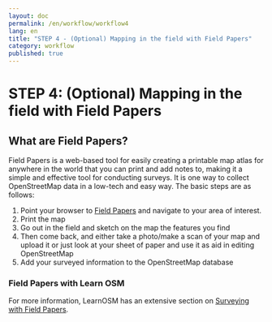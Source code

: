 ```yaml
---
layout: doc
permalink: /en/workflow/workflow4
lang: en
title: "STEP 4 - (Optional) Mapping in the field with Field Papers"
category: workflow
published: true
---
```


# STEP 4: (Optional) Mapping in the field with Field Papers
## What are Field Papers?

Field Papers is a web-based tool for easily creating a printable map atlas for anywhere in the world that you can print and add notes to, making it a simple and effective tool for conducting surveys.
It is one way to collect OpenStreetMap data in a low-tech and easy way. The basic steps are as follows:

1. Point your browser to [Field Papers](http://fieldpapers.org/) and navigate to your area of interest.
2. Print the map 
3. Go out in the field and sketch on the map the features you find
4. Then come back, and either take a photo/make a scan of your map and upload it or just look at your sheet of paper and use it as aid in editing OpenStreetMap
5. Add your surveyed information to the OpenStreetMap database


### Field Papers with Learn OSM
For more information, LearnOSM has an extensive section on [Surveying with Field Papers](http://learnosm.org/en/mobile-mapping/field-papers/).
